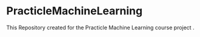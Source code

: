 # PracticleMachineLearning
This Repository created for the Practicle Machine Learning course project .
